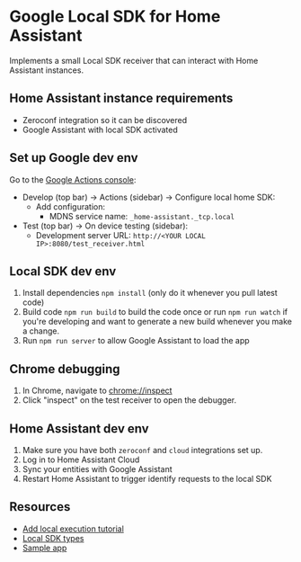 # Google Local SDK for Home Assistant

Implements a small Local SDK receiver that can interact with Home Assistant instances.

## Home Assistant instance requirements

- Zeroconf integration so it can be discovered
- Google Assistant with local SDK activated

## Set up Google dev env

Go to the [Google Actions console](https://console.actions.google.com/):

- Develop (top bar) -> Actions (sidebar) -> Configure local home SDK:
  - Add configuration:
    - MDNS service name: `_home-assistant._tcp.local`
- Test (top bar) -> On device testing (sidebar):
  - Development server URL: `http://<YOUR LOCAL IP>:8080/test_receiver.html`

## Local SDK dev env

1. Install dependencies `npm install` (only do it whenever you pull latest code)
2. Build code `npm run build` to build the code once or run `npm run watch` if you're developing and want to generate a new build whenever you make a change.
3. Run `npm run server` to allow Google Assistant to load the app

## Chrome debugging

1. In Chrome, navigate to [chrome://inspect](chrome://inspect)
2. Click "inspect" on the test receiver to open the debugger.

## Home Assistant dev env

1. Make sure you have both `zeroconf` and `cloud` integrations set up.
2. Log in to Home Assistant Cloud
3. Sync your entities with Google Assistant
4. Restart Home Assistant to trigger identify requests to the local SDK

## Resources

- [Add local execution tutorial](https://developers.google.com/assistant/smarthome/develop/local)
- [Local SDK types](https://github.com/actions-on-google/local-home-sdk)
- [Sample app](https://github.com/actions-on-google/smart-home-local/tree/master/app)

